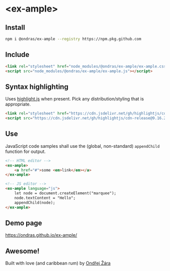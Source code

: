 # &lt;ex-ample&gt;

## Install
```bash
npm i @ondras/ex-ample --registry https://npm.pkg.github.com
```

## Include
```html
<link rel="stylesheet" href="node_modules/@ondras/ex-ample/ex-ample.css" />
<script src="node_modules/@ondras/ex-ample/ex-ample.js"></script>
```

## Syntax highlighting

Uses [highlight.js](https://highlightjs.org/) when present. Pick any distribution/styling that is appropriate.

```html
<link rel="stylesheet" href="https://cdn.jsdelivr.net/gh/highlightjs/cdn-release@9.16.2/build/styles/github.min.css" />
<script src="https://cdn.jsdelivr.net/gh/highlightjs/cdn-release@9.16.2/build/highlight.min.js"></script>
```

## Use

JavaScript code samples shall use the (global, non-standard) `appendChild` function for output.

```html
<!-- HTML editor -->
<ex-ample>
    <a href="#">some <em>link</em></a>
</ex-ample>

<!-- JS editor -->
<ex-ample language="js">
    let node = document.createElement("marquee");
    node.textContent = "Hello";
    appendChild(node);
</ex-ample>
```

## Demo page
https://ondras.github.io/ex-ample/

## Awesome!
Built with love (and caribbean rum) by [Ondřej Žára](https://ondras.zarovi.cz/)
